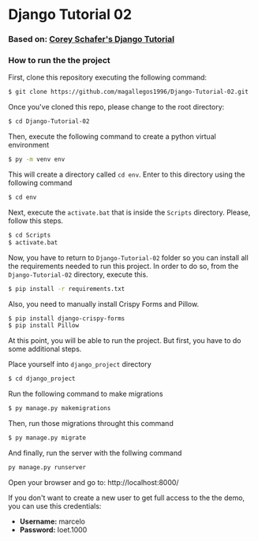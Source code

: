 # Django Tutorial 02
### Based on: [Corey Schafer's Django Tutorial](https://www.youtube.com/watch?v=UmljXZIypDc&list=PL-osiE80TeTtoQCKZ03TU5fNfx2UY6U4p&ab_channel=CoreySchafer)
 
 ### How to run the the project
 
 First, clone this repository executing the following command:
 ```sh
$ git clone https://github.com/magallegos1996/Django-Tutorial-02.git
```
Once you've cloned this repo, please change to the root directory:
 ```sh
$ cd Django-Tutorial-02
```
Then, execute the following command to create a python virtual environment
 ```sh
$ py -m venv env
```
This will create a directory called  ```cd env```. Enter to this directory using the following command
 ```sh
$ cd env
```
Next, execute the  ```activate.bat``` that is inside the ```Scripts``` directory. Please, follow this steps.
 ```sh
$ cd Scripts
$ activate.bat
```
Now, you have to return to ```Django-Tutorial-02``` folder so you can install all the requirements needed to run this project. In order to do so, from the ```Django-Tutorial-02``` directory, execute this.
 ```sh
$ pip install -r requirements.txt
```
Also, you need to manually install Crispy Forms and Pillow.
 ```sh
$ pip install django-crispy-forms
$ pip install Pillow
```
At this point, you will be able to run the project. But first, you have to do some additional steps. 

Place yourself into ```django_project``` directory
 ```sh
$ cd django_project
```
Run the following command to make migrations
 ```sh
$ py manage.py makemigrations
```
Then, run those migrations throught this command
```sh
$ py manage.py migrate
```
And finally, run the server with the follwing command
 ```sh
py manage.py runserver
```
Open your browser and go to: http://localhost:8000/

If you don't want to create a new user to get full access to the the demo, you can use this credentials:

* **Username:** marcelo
* **Password:** Ioet.1000
